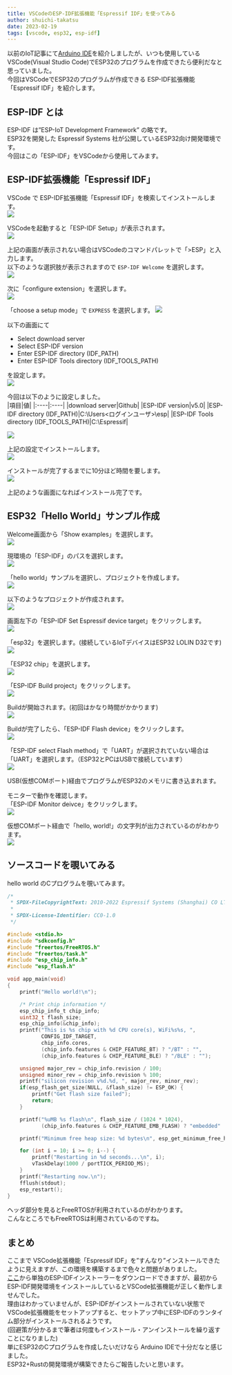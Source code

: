 ```yaml
---
title: VSCodeのESP-IDF拡張機能「Espressif IDF」を使ってみる
author: shuichi-takatsu
date: 2023-02-19
tags: [vscode, esp32, esp-idf]
---
```


以前のIoT記事にて[Arduino IDE](/iot/internet-of-things-03/)を紹介しましたが、いつも使用しているVSCode(Visual Studio Code)でESP32のプログラムを作成できたら便利だなと思っていました。  
今回はVSCodeでESP32のプログラムが作成できる ESP-IDF拡張機能「Espressif IDF」を紹介します。  

## ESP-IDF とは

ESP-IDF は”ESP-IoT Development Framework” の略です。  
ESP32を開発した Espressif Systems 社が公開しているESP32向け開発環境です。  
今回はこの「ESP-IDF」をVSCodeから使用してみます。  

## ESP-IDF拡張機能「Espressif IDF」

VSCode で ESP-IDF拡張機能「Espressif IDF」を検索してインストールします。  
![](https://gyazo.com/e6907fdf370e880b421162876de53d16.png)

VSCodeを起動すると「ESP-IDF Setup」が表示されます。  
![](https://gyazo.com/70202ee08d80f89e783ed914eef57c81.png)

上記の画面が表示されない場合はVSCodeのコマンドパレットで「>ESP」と入力します。  
以下のような選択肢が表示されますので `ESP-IDF Welcome` を選択します。  
![](https://gyazo.com/03daba75f9edc197b27208384724c7a9.png)

次に「configure extension」を選択します。  
![](https://gyazo.com/6321e561c2d0b62775c550c874afbb34.png)

「choose a setup mode」で `EXPRESS` を選択します。 
![](https://gyazo.com/70202ee08d80f89e783ed914eef57c81.png)

以下の画面にて
- Select download server
- Select ESP-IDF version
- Enter ESP-IDF directory (IDF_PATH)
- Enter ESP-IDF Tools directory (IDF_TOOLS_PATH)

を設定します。  
![](https://gyazo.com/a6ae0cfd294aa556bb8bff608178c35e.png)

今回は以下のように設定しました。  
|項目|値|
|:----|:----|
|download server|Github|
|ESP-IDF version|v5.0|
|ESP-IDF directory (IDF_PATH)|C:\Users\<ログインユーザ>\esp|
|ESP-IDF Tools directory (IDF_TOOLS_PATH)|C:\Espressif|

![](https://gyazo.com/da38f82c09ef5f2725ac77ae8459b618.png)

上記の設定でインストールします。  
![](https://gyazo.com/d1df15b93361b36cc6b651a8b0196466.png)

インストールが完了するまでに10分ほど時間を要します。  
![](https://gyazo.com/375ecb4156afdc1799a71a95ad898c13.png)

上記のような画面になればインストール完了です。  

## ESP32「Hello World」サンプル作成

Welcome画面から「Show examples」を選択します。  
![](https://gyazo.com/bd94db17a72a08ccd68d4a672ccc592e.png)

現環境の「ESP-IDF」のパスを選択します。  
![](https://gyazo.com/17c359125d0d47581e7652a2466816a8.png)

「hello world」サンプルを選択し、プロジェクトを作成します。  
![](https://gyazo.com/a0a62a03e78b64d2c65a3ff901917165.png)

以下のようなプロジェクトが作成されます。  
![](https://gyazo.com/158d155854fa8185525a0fb6b4c66b27.png)

画面左下の「ESP-IDF Set Espressif device target」をクリックします。  
![](https://gyazo.com/ad1a9ca4736c97d645ed2506b9865e91.png)

「esp32」を選択します。(接続しているIoTデバイスはESP32 LOLIN D32です)
![](https://gyazo.com/50ff53ee4b879db82336f3a1fc2323ca.png)

「ESP32 chip」を選択します。  
![](https://gyazo.com/1de74112478a4b7049d9927e2c103b0e.png)

「ESP-IDF Build project」をクリックします。  
![](https://gyazo.com/958d8b389f1f0ed39f91b9bf2c3dd90e.png)

Buildが開始されます。(初回はかなり時間がかかります)   
![](https://gyazo.com/0ac3a61a771b96389c08d351816c27fc.png)

Buildが完了したら、「ESP-IDF Flash device」をクリックします。  
![](https://gyazo.com/aed24441ac2dbfbf0552a6aa4dc3d2b8.png)

「ESP-IDF select Flash method」で「UART」が選択されていない場合は「UART」を選択します。（ESP32とPCはUSBで接続しています）  
![](https://gyazo.com/21358f5ea7c7059280c0a76a1d4cc634.png)

USB(仮想COMポート)経由でプログラムがESP32のメモリに書き込まれます。  

モニターで動作を確認します。  
「ESP-IDF Monitor deivce」をクリックします。  
![](https://gyazo.com/7638626002637560c50fefc1e8dd7a64.png)

仮想COMポート経由で「hello, world!」の文字列が出力されているのがわかります。  
![](https://gyazo.com/55a70f40f70eef14188f69f1f110f5d0.png)

## ソースコードを覗いてみる

hello world のCプログラムを覗いてみます。  

```c
/*
 * SPDX-FileCopyrightText: 2010-2022 Espressif Systems (Shanghai) CO LTD
 *
 * SPDX-License-Identifier: CC0-1.0
 */

#include <stdio.h>
#include "sdkconfig.h"
#include "freertos/FreeRTOS.h"
#include "freertos/task.h"
#include "esp_chip_info.h"
#include "esp_flash.h"

void app_main(void)
{
    printf("Hello world!\n");

    /* Print chip information */
    esp_chip_info_t chip_info;
    uint32_t flash_size;
    esp_chip_info(&chip_info);
    printf("This is %s chip with %d CPU core(s), WiFi%s%s, ",
           CONFIG_IDF_TARGET,
           chip_info.cores,
           (chip_info.features & CHIP_FEATURE_BT) ? "/BT" : "",
           (chip_info.features & CHIP_FEATURE_BLE) ? "/BLE" : "");

    unsigned major_rev = chip_info.revision / 100;
    unsigned minor_rev = chip_info.revision % 100;
    printf("silicon revision v%d.%d, ", major_rev, minor_rev);
    if(esp_flash_get_size(NULL, &flash_size) != ESP_OK) {
        printf("Get flash size failed");
        return;
    }

    printf("%uMB %s flash\n", flash_size / (1024 * 1024),
           (chip_info.features & CHIP_FEATURE_EMB_FLASH) ? "embedded" : "external");

    printf("Minimum free heap size: %d bytes\n", esp_get_minimum_free_heap_size());

    for (int i = 10; i >= 0; i--) {
        printf("Restarting in %d seconds...\n", i);
        vTaskDelay(1000 / portTICK_PERIOD_MS);
    }
    printf("Restarting now.\n");
    fflush(stdout);
    esp_restart();
}
```

ヘッダ部分を見るとFreeRTOSが利用されているのがわかります。  
こんなところでもFreeRTOSは利用されているのですね。  

## まとめ

ここまで VSCode拡張機能「Espressif IDF」を”すんなり”インストールできたように見えますが、この環境を構築するまで色々と問題がありました。  
[ここ](https://dl.espressif.com/dl/esp-idf/)から単独のESP-IDFインストーラーをダウンロードできますが、最初からESP-IDF開発環境をインストールしているとVSCode拡張機能が正しく動作しませんでした。  
理由はわかっていませんが、ESP-IDFがインストールされていない状態でVSCode拡張機能をセットアップすると、セットアップ中にESP-IDFのランタイム部分がインストールされるようです。  
(回避策が分かるまで筆者は何度もインストール・アンインストールを繰り返すことになりました)  
単にESP32のCプログラムを作成したいだけなら Arduino IDEで十分だなと感じました。  
ESP32+Rustの開発環境が構築できたらご報告したいと思います。

